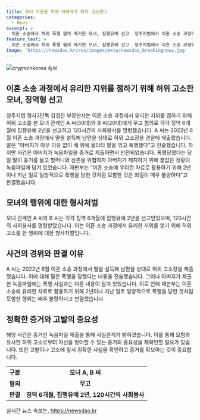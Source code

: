 ```yaml
---
title: 모녀 이혼을 위해 아빠에게 허위 고소했다
categories:
  - News
excerpt: >
  이혼 소송에서 허위 폭행 혐의 제기한 모녀, 집행유예 선고  청주지법에서 이혼 소송 과정에서 유리한 지위를 얻기 위해 허위로 아빠를 폭행한 것으로 주장한 모녀에게 징역 6개월에 집행유예 2년을 선고했다. 모녀는 허위 고소 혐의로 유죄를 인정받았고, 재판부는 이를 통해 손해를 입힌 것으로 판단하여 엄격한 처벌을 내렸다. 사건은 녹음파일을 통해 반전되었으며, 재판부는 이를 이혼 소송에서 유리한 자료로 활용한 것으로 판단하여 불량하다고 판결했다.
feature_text: >
  이혼 소송에서 허위 폭행 혐의 제기한 모녀, 집행유예 선고  청주지법에서 이혼 소송 과정에서 유리한 지위를 얻기 위해 허위로 아빠를 폭행한 것으로 주장한 모녀에게 징역 6개월에 집행유예 2년을 선고했다. 모녀는 허위 고소 혐의로 유죄를 인정받았고, 재판부는 이를 통해 손해를 입힌 것으로 판단하여 엄격한 처벌을 내렸다. 사건은 녹음파일을 통해 반전되었으며, 재판부는 이를 이혼 소송에서 유리한 자료로 활용한 것으로 판단하여 불량하다고 판결했다.
image: 'https://newsdao.kr/res/images/meta/newsdao_breakingnews.jpg'
---
```


<p><img src="https://newsdao.kr/res/images/meta/newsdao_breakingnews.jpg" alt="cryptoinkorea 속보" /></p>

<h2 data-ke-size="size26">이혼 소송 과정에서 유리한 지위를 점하기 위해 허위 고소한 모녀, 징역형 선고</h2>

<p data-ke-size="size16">청주지법 형사3단독 김경찬 부장판사는 이혼 소송 과정에서 유리한 지위를 점하기 위해 허위 고소를 한 모녀 관계인 A 씨(50대)와 B 씨(20대)에게 무고 혐의로 각각 징역 6개월에 집행유예 2년을 선고하고 120시간의 사회봉사를 명령했습니다. A 씨는 2022년 6월 이혼 소송 과정에서 딸을 설득해 남편을 상대로 허위 고소장을 경찰에 제출했습니다. 딸은 "아버지가 아무 이유 없이 배 위에 올라타 팔을 꺾고 폭행했다"고 진술했습니다. 하지만 사건은 아버지가 녹음파일을 증거로 제출하면서 반전되었습니다. 폭행당했다는 당일 딸이 흉기를 들고 할머니와 삼촌을 위협하자 아버지가 제지하기 위해 붙잡은 정황이 녹음파일에 담겨 있었습니다. 재판부는 "이혼 소송에 유리한 자료로 활용하기 위해 2년이나 지난 일로 일방적으로 폭행을 당한 것처럼 모함한 것은 죄질이 매우 불량하다"고 판결했습니다.</p>

<h2 data-ke-size="size26">모녀의 행위에 대한 형사처벌</h2>

<p data-ke-size="size16">모녀 관계인 A 씨와 B 씨는 각각 징역 6개월에 집행유예 2년을 선고받았으며, 120시간의 사회봉사를 명령받았습니다. 이는 이혼 소송 과정에서 유리한 지위를 얻기 위해 허위 고소를 한 행위에 대한 형사처벌입니다.</p>

<h2 data-ke-size="size26">사건의 경위와 판결 이유</h2>

<p data-ke-size="size16">A 씨는 2022년 6월 이혼 소송 과정에서 딸을 설득해 남편을 상대로 허위 고소장을 제출했습니다. 이에 대해 딸은 폭행을 당했다는 내용을 진술했습니다. 그러나 아버지가 제출한 녹음파일에는 폭행 사실과는 다른 내용이 담겨 있었습니다. 이로 인해 재판부는 이혼 소송에 유리한 자료로 활용하기 위해 2년이나 지난 일로 일방적으로 폭행을 당한 것처럼 모함한 행위는 매우 불량하다고 판결했습니다.</p>

<h2 data-ke-size="size26">정확한 증거와 고발의 중요성</h2>

<p data-ke-size="size16">해당 사건은 증거인 녹음파일 제출을 통해 사실관계가 밝혀졌습니다. 이를 통해 모함과 유사한 허위 고소로부터 자신을 방어할 수 있는 증거의 중요성을 재확인할 필요가 있습니다. 또한 고발이나 고소에 앞서 정확한 사실을 확인하고 증거를 확보하는 것이 중요합니다.</p>

<table>
    <tr>
        <td style="text-align: center; height: 17px;"><b>구분</b></td>
        <td style="text-align: center; height: 17px;"><b>모녀 A, B 씨</b></td>
    </tr>
    <tr>
        <td style="text-align: center; height: 17px;"><b>혐의</b></td>
        <td style="text-align: center; height: 17px;"><b>무고</b></td>
    </tr>
    <tr>
        <td style="text-align: center; height: 17px;"><b>판결</b></td>
        <td style="text-align: center; height: 17px;"><b>징역 6개월, 집행유예 2년, 120시간의 사회봉사</b></td>
    </tr>
</table>

<p data-ke-size="size16"></p>
실시간 뉴스 속보는, <a href="https://newsdao.kr" rel="dofollow">https://newsdao.kr</a>



